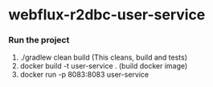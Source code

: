 # webflux-r2dbc-user-service

### Run the project
1. ./gradlew clean build (This cleans, build and tests)
2. docker build -t user-service . (build docker image)
3. docker run -p 8083:8083 user-service
